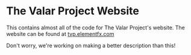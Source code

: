 # The Valar Project Website
This contains almost all of the code for The Valar Project's website. The website can be found at [tvp.elementfx.com](http://tvp.elementfx.com)

Don't worry, we're working on making a better description than this!